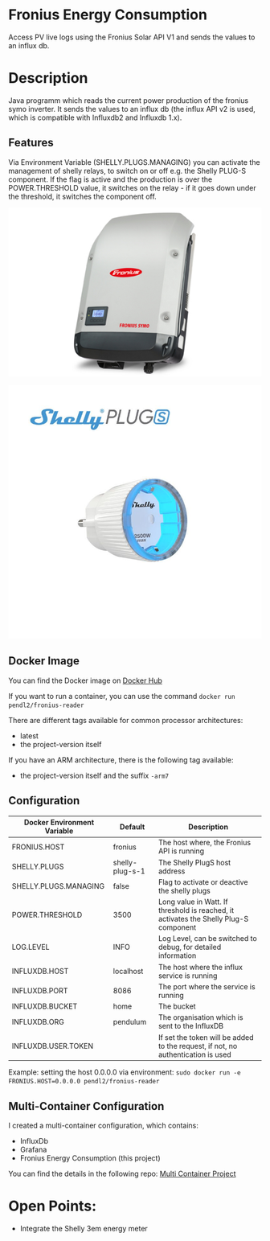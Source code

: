 # Fronius Energy Consumption

Access PV live logs using the Fronius Solar API V1 and sends the values to an influx db.

# Description 

Java programm which reads the current power production of the fronius symo inverter. It sends the values to an influx db (the influx API v2 is used, which is compatible with Influxdb2 and Influxdb 1.x).

## Features 

Via Environment Variable (SHELLY.PLUGS.MANAGING) you can activate the management of shelly relays, to switch on or off e.g. the Shelly PLUG-S component. If the flag is active and the production is over the POWER.THRESHOLD value, it switches on the relay - if it goes down under the threshold, it switches the component off.

![Fonius Inverter](symo.jpg)

![Shelly Plug-S](shelly-plug-s.jpg)

## Docker Image 

You can find the Docker image on [Docker Hub](https://hub.docker.com/repository/docker/pendl2/fronius-reader)

If you want to run a container, you can use the command `docker run pendl2/fronius-reader`

There are different tags available for common processor architectures:
* latest
* the project-version itself

If you have an ARM architecture, there is the following tag available:
* the project-version itself and the suffix `-arm7`

## Configuration 

Docker Environment Variable | Default | Description
------------ | ------------- | -------------
FRONIUS.HOST | fronius | The host where, the Fronius API is running
SHELLY.PLUGS | shelly-plug-s-1 | The Shelly PlugS host address
SHELLY.PLUGS.MANAGING | false | Flag to activate or deactive the shelly plugs
POWER.THRESHOLD | 3500 | Long value in Watt. If threshold is reached, it activates the Shelly Plug-S component
LOG.LEVEL | INFO | Log Level, can be switched to debug, for detailed information
INFLUXDB.HOST | localhost | The host where the influx service is running
INFLUXDB.PORT | 8086 | The port where the service is running
INFLUXDB.BUCKET | home  | The bucket
INFLUXDB.ORG | pendulum | The organisation which is sent to the InfluxDB
INFLUXDB.USER.TOKEN | | If set the token will be added to the request, if not, no authentication is used

Example:
setting the host 0.0.0.0 via environment: `sudo docker run -e FRONIUS.HOST=0.0.0.0 pendl2/fronius-reader`

## Multi-Container Configuration 

I created a multi-container configuration, which contains:
* InfluxDb
* Grafana
* Fronius Energy Consumption (this project)

You can find the details in the following repo: [Multi Container Project](https://github.com/lukeSky3434/multi-container-arm)

# Open Points:

* Integrate the Shelly 3em energy meter
